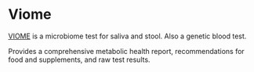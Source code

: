 # Viome

[VIOME](https://viomehq.sjv.io/alexastrum) is a microbiome test for saliva and stool.
Also a genetic blood test.

Provides a comprehensive metabolic health report,
recommendations for food and supplements, and raw test results.

